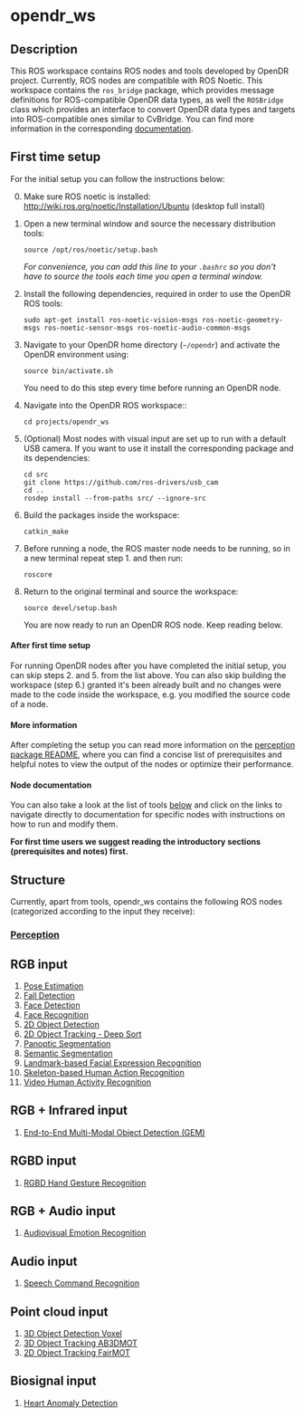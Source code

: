 # opendr_ws

## Description
This ROS workspace contains ROS nodes and tools developed by OpenDR project. Currently, ROS nodes are compatible with ROS Noetic.
This workspace contains the `ros_bridge` package, which provides message definitions for ROS-compatible OpenDR data types,
as well the `ROSBridge` class which provides an interface to convert OpenDR data types and targets into ROS-compatible
ones similar to CvBridge. You can find more information in the corresponding [documentation](../../docs/reference/rosbridge.md).


## First time setup
For the initial setup you can follow the instructions below:

0. Make sure ROS noetic is installed: http://wiki.ros.org/noetic/Installation/Ubuntu (desktop full install)

1. Open a new terminal window and source the necessary distribution tools:
    ```shell
    source /opt/ros/noetic/setup.bash
    ```
   _For convenience, you can add this line to your `.bashrc` so you don't have to source the tools each time you open a  terminal window._
2. Install the following dependencies, required in order to use the OpenDR ROS tools:
    ```shell
    sudo apt-get install ros-noetic-vision-msgs ros-noetic-geometry-msgs ros-noetic-sensor-msgs ros-noetic-audio-common-msgs
    ```
3. Navigate to your OpenDR home directory (`~/opendr`) and activate the OpenDR environment using:
    ```shell
    source bin/activate.sh
    ```
    You need to do this step every time before running an OpenDR node.
4. Navigate into the OpenDR ROS workspace::
    ```shell
    cd projects/opendr_ws
    ```
5. (Optional) Most nodes with visual input are set up to run with a default USB camera. If you want to use it install the corresponding package and its dependencies:
    ```shell
    cd src
    git clone https://github.com/ros-drivers/usb_cam
    cd ..
    rosdep install --from-paths src/ --ignore-src
    ```
6. Build the packages inside the workspace:
    ```shell
    catkin_make
    ```
7. Before running a node, the ROS master node needs to be running, so in a new terminal repeat step 1. and then run:
    ```shell
    roscore
    ```
8. Return to the original terminal and source the workspace:
    ```shell
    source devel/setup.bash
    ```
   You are now ready to run an OpenDR ROS node. Keep reading below.

#### After first time setup
For running OpenDR nodes after you have completed the initial setup, you can skip steps 2. and 5. from the list above. You can also skip building the workspace (step 6.) granted it's been already built and no changes were made to the code inside the workspace, e.g. you modified the source code of a node.

#### More information
After completing the setup you can read more information on the [perception package README](src/perception/README.md), where you can find a concise list of prerequisites and helpful notes to view the output of the nodes or optimize their performance.

#### Node documentation
You can also take a look at the list of tools [below](#structure) and click on the links to navigate directly to documentation for specific nodes with instructions on how to run and modify them.

**For first time users we suggest reading the introductory sections (prerequisites and notes) first.**

## Structure

Currently, apart from tools, opendr_ws contains the following ROS nodes (categorized according to the input they receive):

### [Perception](src/perception/README.md)
## RGB input
1. [Pose Estimation](src/perception/README.md#pose-estimation-ros-node)
2. [Fall Detection](src/perception/README.md#fall-detection-ros-node)
3. [Face Detection](src/perception/README.md#face-detection-ros-node)
4. [Face Recognition](src/perception/README.md#face-recognition-ros-node)
5. [2D Object Detection](src/perception/README.md#2d-object-detection-ros-nodes)
6. [2D Object Tracking - Deep Sort](src/perception/README.md#2d-object-tracking-deep-sort-ros-node)
7. [Panoptic Segmentation](src/perception/README.md#panoptic-segmentation-ros-node)
8. [Semantic Segmentation](src/perception/README.md#semantic-segmentation-ros-node)
9. [Landmark-based Facial Expression Recognition](src/perception/README.md#landmark-based-facial-expression-recognition-ros-node)
10. [Skeleton-based Human Action Recognition](src/perception/README.md#skeleton-based-human-action-recognition-ros-node)
11. [Video Human Activity Recognition](src/perception/README.md#video-human-activity-recognition-ros-node)
## RGB + Infrared input
1. [End-to-End Multi-Modal Object Detection (GEM)](src/perception/README.md#gem-ros-node)
## RGBD input
1. [RGBD Hand Gesture Recognition](src/perception/README.md#rgbd-hand-gesture-recognition-ros-node)
## RGB + Audio input
1. [Audiovisual Emotion Recognition](src/perception/README.md#audiovisual-emotion-recognition-ros-node)
## Audio input
1. [Speech Command Recognition](src/perception/README.md#speech-command-recognition-ros-node)
## Point cloud input
1. [3D Object Detection Voxel](src/perception/README.md#3d-object-detection-voxel-ros-node)
2. [3D Object Tracking AB3DMOT](src/perception/README.md#3d-object-tracking-ab3dmot-ros-node)
3. [2D Object Tracking FairMOT](src/perception/README.md#2d-object-tracking-fairmot-ros-node)
## Biosignal input
1. [Heart Anomaly Detection](src/perception/README.md#heart-anomaly-detection-ros-node)
